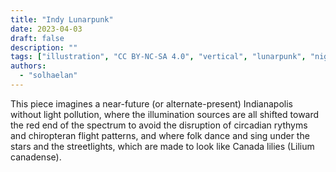 ```yaml
---
title: "Indy Lunarpunk"
date: 2023-04-03
draft: false
description: ""
tags: ["illustration", "CC BY-NC-SA 4.0", "vertical", "lunarpunk", "night", "city", "music", "infrastructure"]
authors:
  - "solhaelan"
---
```


This piece imagines a near-future (or alternate-present) Indianapolis without light pollution, where the illumination sources are all shifted toward the red end of the spectrum to avoid the disruption of circadian rythyms and chiropteran flight patterns, and where folk dance and sing under the stars and the streetlights, which are made to look like Canada lilies (Lilium canadense).